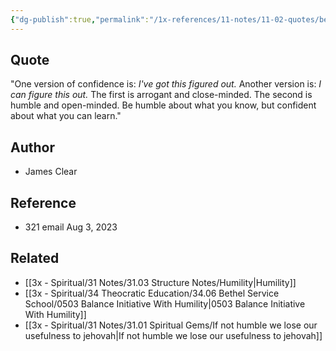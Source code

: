 ```yaml
---
{"dg-publish":true,"permalink":"/1x-references/11-notes/11-02-quotes/be-humble-about-what-you-know-and-confident-about-what-you-can-learn-james-clear/","title":"structure note","dgShowBacklinks":false}
---
```



## Quote
"One version of confidence is: _I've got this figured out._
Another version is: _I can figure this out._
The first is arrogant and close-minded. The second is humble and open-minded.
Be humble about what you know, but confident about what you can learn."

## Author
- James Clear

## Reference
- 321 email Aug 3, 2023

## Related
- [[3x - Spiritual/31 Notes/31.03 Structure Notes/Humility\|Humility]]
- [[3x - Spiritual/34 Theocratic Education/34.06 Bethel Service School/0503 Balance Initiative With Humility\|0503 Balance Initiative With Humility]]
- [[3x - Spiritual/31 Notes/31.01 Spiritual Gems/If not humble we lose our usefulness to jehovah\|If not humble we lose our usefulness to jehovah]]